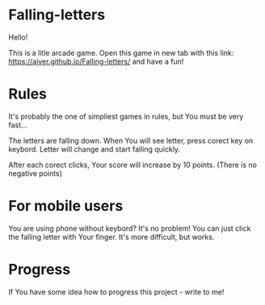 # Falling-letters

Hello!

This is a litle arcade game. 
Open this game in new tab with this link: https://ajver.github.io/Falling-letters/
and have a fun!

# Rules

It's probably the one of simpliest games in rules, but You must be very fast...

The letters are falling down. When You will see letter, press corect key on keybord. 
Letter will change and start falling quickly.

After each corect clicks, Your score will increase by 10 points. 
(There is no negative points)

# For mobile users

You are using phone without keybord? It's no problem!
You can just click the falling letter with Your finger. It's more difficult, but works.

# Progress

If You have some idea how to progress this project - write to me!

